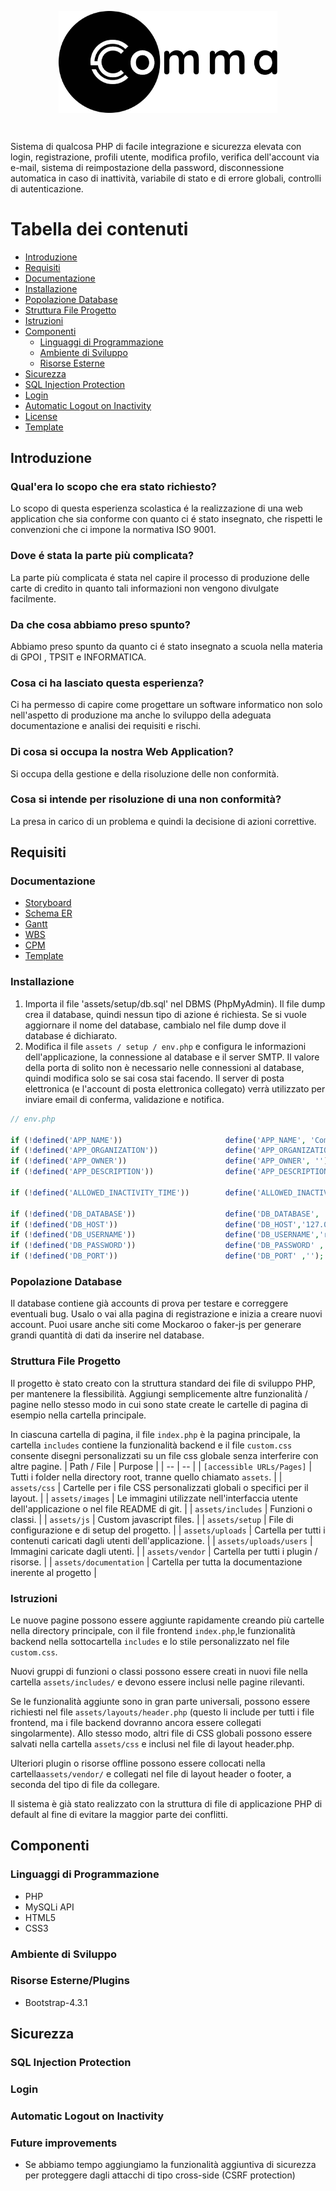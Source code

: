 <p align="center">
  <img src="assets/images/logo.png" width="350" align="center"/>
</p><br>

Sistema di qualcosa PHP di facile integrazione e sicurezza elevata con login, registrazione, profili utente, modifica profilo, verifica dell'account via e-mail, sistema di reimpostazione della password, disconnessione automatica in caso di inattività, variabile di stato e di errore globali, controlli di autenticazione.
# Tabella dei contenuti
- [Introduzione](#introduzione)
- [Requisiti](#requisiti)
- [Documentazione](#documentazione)
- [Installazione](#installazione)
- [Popolazione Database](#popolazione-database)
- [Struttura File Progetto](#struttura-file-progetto)
- [Istruzioni](#istruzioni)
- [Componenti](#componenti)
  - [Linguaggi di Programmazione](#linguaggi-di-programmazione)
  - [Ambiente di Sviluppo](#ambiente-di-sviluppo)
  - [Risorse Esterne](#risorse-esterneplugins)
- [Sicurezza](#sicurezza)
- [SQL Injection Protection](#sql-injection-protection)
- [Login](#login)
- [Automatic Logout on Inactivity](#automatic-logout-on-inactivity)
- [License](#license)
- [Template](https://github.com/pcto5ID/PHP-Login-System.git)

## Introduzione
### Qual'era lo scopo che era stato richiesto?
Lo scopo di questa esperienza scolastica é la realizzazione di una web application che sia conforme con quanto ci é stato insegnato, che rispetti le convenzioni che ci impone la normativa ISO 9001.
### Dove é stata la parte più complicata?
La parte più complicata é stata nel capire il processo di produzione delle carte di credito in quanto tali informazioni non vengono divulgate facilmente.   
### Da che cosa abbiamo preso spunto? 
Abbiamo preso spunto da quanto ci é stato insegnato a scuola nella materia di GPOI , TPSIT e INFORMATICA.
### Cosa ci ha lasciato questa esperienza?
Ci ha permesso di capire come progettare un software informatico non solo nell'aspetto di produzione ma anche lo sviluppo della adeguata documentazione e analisi dei requisiti e rischi.
### Di cosa si occupa la nostra Web Application?
Si occupa della gestione e della risoluzione delle non conformità.
### Cosa si intende per risoluzione di una non conformità?
La presa in carico di un problema e quindi la decisione di azioni correttive.
## Requisiti
### Documentazione
 - [Storyboard](https://www.figma.com/file/yWIW5gWp5eheBposYQcpyd/storyboard?node-id=0%3A1)
 - [Schema ER](https://github.com/pcto5ID/Comma/blob/main/assets/documentation/schema_E-R_NC_ristrutturato.png)
 - [Gantt](https://github.com/pcto5ID/Comma/blob/main/assets/documentation/GANTT_PCTO.pdf)
 - [WBS](https://github.com/pcto5ID/Comma/blob/main/assets/documentation/WBS.png)
 - [CPM](https://github.com/pcto5ID/Comma/blob/main/assets/documentation/Diagramma_dipendenze.png)
 - [Template](https://github.com/msaad1999/PHP-Login-System)
### Installazione
1. Importa il file 'assets/setup/db.sql' nel DBMS (PhpMyAdmin). Il file dump crea il database, quindi nessun tipo di azione é richiesta. Se si vuole aggiornare il nome del database, cambialo nel file dump dove il database é dichiarato.
2. Modifica il file `assets / setup / env.php` e configura le informazioni dell'applicazione, la connessione al database e il server SMTP. Il valore della porta di solito non è necessario nelle connessioni al database, quindi modifica solo se sai cosa stai facendo. Il server di posta elettronica (e l'account di posta elettronica collegato) verrà utilizzato per inviare email di conferma, validazione e notifica.
```php
// env.php

if (!defined('APP_NAME'))                       define('APP_NAME', 'Comma Application');
if (!defined('APP_ORGANIZATION'))               define('APP_ORGANIZATION', 'Comma');
if (!defined('APP_OWNER'))                      define('APP_OWNER', '');
if (!defined('APP_DESCRIPTION'))                define('APP_DESCRIPTION', 'Embeddable PHP Login System');

if (!defined('ALLOWED_INACTIVITY_TIME'))        define('ALLOWED_INACTIVITY_TIME', time()+1*60);

if (!defined('DB_DATABASE'))                    define('DB_DATABASE', 'pcto');
if (!defined('DB_HOST'))                        define('DB_HOST','127.0.0.1');
if (!defined('DB_USERNAME'))                    define('DB_USERNAME','root');
if (!defined('DB_PASSWORD'))                    define('DB_PASSWORD' ,'123456');
if (!defined('DB_PORT'))                        define('DB_PORT' ,'');
```
### Popolazione Database
Il database contiene già accounts di prova per testare e correggere eventuali bug. Usalo o vai alla pagina di registrazione e inizia a creare nuovi account.
Puoi usare anche siti come Mockaroo o faker-js per generare grandi quantità di dati da inserire nel database.
### Struttura File Progetto
Il progetto è stato creato con la struttura standard dei file di sviluppo PHP, per mantenere la flessibilità. Aggiungi semplicemente altre funzionalità / pagine nello stesso modo in cui sono state create le cartelle di pagina di esempio nella cartella principale.

In ciascuna cartella di pagina, il file `index.php` è la pagina principale, la cartella `includes` contiene la funzionalità backend e il file `custom.css` consente disegni personalizzati su un file css globale senza interferire con altre pagine.
| Path / File | Purpose  |
| -- | -- | 
| `[accessible URLs/Pages]`     | Tutti i folder nella directory root, tranne quello chiamato `assets`. |
| `assets/css`                  | Cartelle per i file CSS personalizzati globali o specifici per il layout. |
| `assets/images`               | Le immagini utilizzate nell'interfaccia utente dell'applicazione o nel file README di git. |
| `assets/includes`             | Funzioni o classi. |
| `assets/js`                   | Custom javascript files. |
| `assets/setup`                | File di configurazione e di setup del progetto. |
| `assets/uploads`              | Cartella per tutti i contenuti caricati dagli utenti dell'applicazione. |
| `assets/uploads/users`        | Immagini caricate dagli utenti. |
| `assets/vendor`               | Cartella per tutti i plugin / risorse. |
| `assets/documentation`               | Cartella per tutta la documentazione inerente al progetto |

### Istruzioni
Le nuove pagine possono essere aggiunte rapidamente creando più cartelle nella directory principale, con il file frontend `index.php`,le funzionalità backend nella sottocartella `includes` e lo stile personalizzato nel file `custom.css`.

Nuovi gruppi di funzioni o classi possono essere creati in nuovi file nella cartella `assets/includes/` e devono essere inclusi nelle pagine rilevanti. 

Se le funzionalità aggiunte sono in gran parte universali, possono essere richiesti nel file `assets/layouts/header.php` (questo li include per tutti i file frontend, ma i file backend dovranno ancora essere collegati singolarmente). Allo stesso modo, altri file di CSS globali possono essere salvati nella cartella `assets/css` e inclusi nel file di layout header.php.

Ulteriori plugin o risorse offline possono essere collocati nella cartella`assets/vendor/` e collegati nel file di layout header o footer, a seconda del tipo di file da collegare.

Il sistema è già stato realizzato con la struttura di file di applicazione PHP di default al fine di evitare la maggior parte dei conflitti.
## Componenti
### Linguaggi di Programmazione
- PHP
- MySQLi API
- HTML5
- CSS3
### Ambiente di Sviluppo
### Risorse Esterne/Plugins
- Bootstrap-4.3.1
## Sicurezza
### SQL Injection Protection
### Login
### Automatic Logout on Inactivity

### Future improvements
- Se abbiamo tempo aggiungiamo la funzionalità aggiuntiva di sicurezza per proteggere dagli attacchi di tipo cross-side (CSRF protection)
